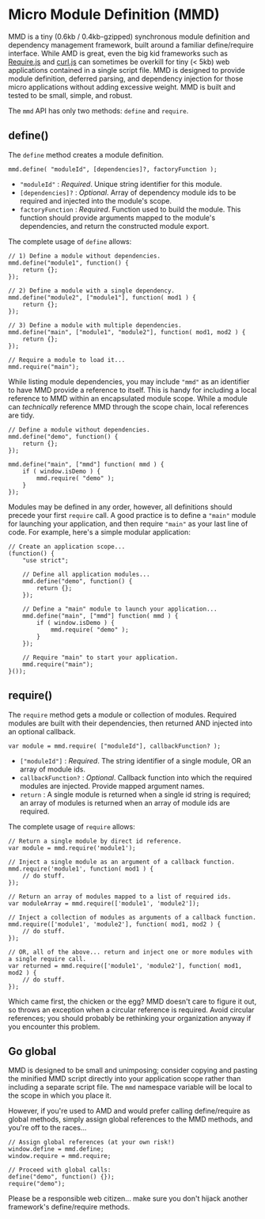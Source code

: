 # Micro Module Definition (MMD)

MMD is a tiny (0.6kb / 0.4kb-gzipped) synchronous module definition and dependency management framework, built around a familiar define/require interface. While AMD is great, even the big kid frameworks such as [Require.js](http://requirejs.org/ "Require.js") and [curl.js](https://github.com/cujojs/curl "curl.js") can sometimes be overkill for tiny (< 5kb) web applications contained in a single script file. MMD is designed to provide module definition, deferred parsing, and dependency injection for those micro applications without adding excessive weight. MMD is built and tested to be small, simple, and robust.

The `mmd` API has only two methods: `define` and `require`.

## define()

The `define` method creates a module definition.	

	mmd.define( "moduleId", [dependencies]?, factoryFunction );

- `"moduleId"` : *Required*. Unique string identifier for this module.
- `[dependencies]?` : *Optional*. Array of dependency module ids to be required and injected into the module's scope.
- `factoryFunction` : *Required*. Function used to build the module. This function should provide arguments mapped to the module's dependencies, and return the constructed module export.

The complete usage of `define` allows:

	// 1) Define a module without dependencies.
	mmd.define("module1", function() {
		return {};
	});
	
	// 2) Define a module with a single dependency.
	mmd.define("module2", ["module1"], function( mod1 ) {
		return {};
	});
	
	// 3) Define a module with multiple dependencies.
	mmd.define("main", ["module1", "module2"], function( mod1, mod2 ) {
		return {};
	});
	
	// Require a module to load it...
	mmd.require("main");
	
While listing module dependencies, you may include `"mmd"` as an identifier to have MMD provide a reference to itself. This is handy for including a local reference to MMD within an encapsulated module scope. While a module can *technically* reference MMD through the scope chain, local references are tidy.

	// Define a module without dependencies.
	mmd.define("demo", function() {
		return {};
	});
	
	mmd.define("main", ["mmd"] function( mmd ) {
		if ( window.isDemo ) {
			mmd.require( "demo" );
		}
	});
	
Modules may be defined in any order, however, all definitions should precede your first `require` call. A good practice is to define a `"main"` module for launching your application, and then require `"main"` as your last line of code. For example, here's a simple modular application:

	// Create an application scope...
	(function() {
		"use strict";
		
		// Define all application modules...
		mmd.define("demo", function() {
			return {};
		});
		
		// Define a "main" module to launch your application...
		mmd.define("main", ["mmd"] function( mmd ) {
			if ( window.isDemo ) {
				mmd.require( "demo" );
			}
		});
		
		// Require "main" to start your application.
		mmd.require("main");
	}());


## require()

The `require` method gets a module or collection of modules. Required modules are built with their dependencies, then returned AND injected into an optional callback.

	var module = mmd.require( ["moduleId"], callbackFunction? );

- `["moduleId"]` : *Required*. The string identifier of a single module, OR an array of module ids.
- `callbackFunction?` : *Optional*. Callback function into which the required modules are injected. Provide mapped argument names.
- `return` : A single module is returned when a single id string is required; an array of modules is returned when an array of module ids are required.

The complete usage of `require` allows:
	
	// Return a single module by direct id reference.
	var module = mmd.require('module1');
	
	// Inject a single module as an argument of a callback function.
	mmd.require('module1', function( mod1 ) {
		// do stuff.
	});
	
	// Return an array of modules mapped to a list of required ids.
	var moduleArray = mmd.require(['module1', 'module2']);
	
	// Inject a collection of modules as arguments of a callback function.
	mmd.require(['module1', 'module2'], function( mod1, mod2 ) {
		// do stuff.
	});
	
	// OR, all of the above... return and inject one or more modules with a single require call.
	var returned = mmd.require(['module1', 'module2'], function( mod1, mod2 ) {
		// do stuff.
	});

Which came first, the chicken or the egg? MMD doesn't care to figure it out, so throws an exception when a circular reference is required. Avoid circular references; you should probably be rethinking your organization anyway if you encounter this problem.

## Go global

MMD is designed to be small and unimposing; consider copying and pasting the minified MMD script directly into your application scope rather than including a separate script file. The `mmd` namespace variable will be local to the scope in which you place it.

However, if you're used to AMD and would prefer calling define/require as global methods, simply assign global references to the MMD methods, and you're off to the races...

	// Assign global references (at your own risk!)
	window.define = mmd.define;
	window.require = mmd.require;	

	// Proceed with global calls:
	define("demo", function() {});
	require("demo");

Please be a responsible web citizen... make sure you don't hijack another framework's define/require methods.
